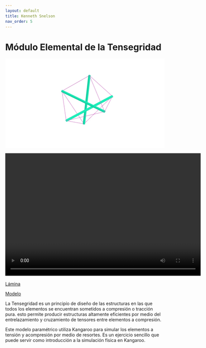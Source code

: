 ```yaml
---
layout: default
title: Kenneth Snelson
nav_order: 5
---
```


# Módulo Elemental de la Tensegridad

![Tensegrity](../img/snelson1.jpg)

<video width="619" height="387" controls>
  <source src="../img/tensegrity.mp4" type="video/mp4">
</video>

[Lámina](../laminas/L5%20Snelson.pdf)

[Modelo](../modelos/GC_M5_SISTEMA%20TENSEGRIDAD%20ELEMENTAL.gh)

La Tensegridad es un principío de diseño de las estructuras en las que todos los elementos se encuentran sometidos a compresión o tracción pura. esto permite producir estructuras altamente eficientes por medio del entrelazamiento y cruzamiento de tensores entre elementos a compresión. 

Este modelo paramétrico utiliza Kangaroo para simular los elementos a tensión y acompresión por medio de resortes. Es un ejercicio sencillo que puede servir como introducción a la simulación física en Kangaroo. 

